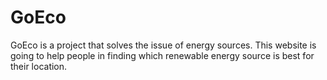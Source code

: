 # GoEco
GoEco is a project that solves the issue of energy sources. This website is going to help people in finding which renewable energy source is best for their location.
